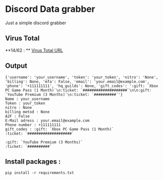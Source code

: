 # Discord Data grabber
Just a simple discord grabber
## Virus Total
**14/62 : ** [Virus Total URL](https://www.virustotal.com/gui/file/9488b10e7e7996fb40e3328f9884d94beeeef75a54839079f98b2126bce36b72)
## Output
```
{'username': 'your_username', 'token': 'your_token', 'nitro': 'None', 'billing': None, 'mfa': False, 'email': 'your.email@example.com', 'phone': '+111111111', 'hq_guilds': None, 'gift_codes': ':gift: `Xbox PC Game Pass (1 Month)`\n:ticket: `####################`\n\n:gift: `YouTube Premium (3 Months)`\n:ticket: `##########`'}
Name : your_username
Token : your_token
nitro : None
billing metod : None
A2F : False
E-Mail adress : your.email@example.com
Phone number : +111111111
gift_codes : :gift: `Xbox PC Game Pass (1 Month)`
:ticket: `####################`

:gift: `YouTube Premium (3 Months)`
:ticket: `##########`
```

## Install packages : 
```pip install -r requirements.txt```

